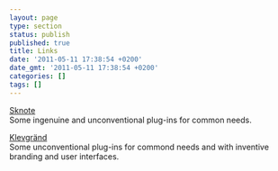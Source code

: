 ```yaml
---
layout: page
type: section
status: publish
published: true
title: Links
date: '2011-05-11 17:38:54 +0200'
date_gmt: '2011-05-11 17:38:54 +0200'
categories: []
tags: []
---
```


[Sknote](http://www.sknoteaudio.com/wp/index.php/software-products/)<br />
Some ingenuine and unconventional plug-ins for common needs.

[Klevgränd](https://klevgrand.se/products/)<br />
Some unconventional plug-ins for commond needs and with inventive branding and user interfaces.
